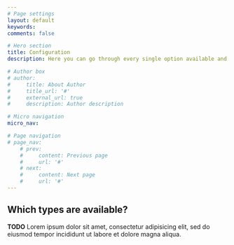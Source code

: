 ```yaml
---
# Page settings
layout: default
keywords:
comments: false

# Hero section
title: Configuration
description: Here you can go through every single option available and set it properly.

# Author box
# author:
#     title: About Author
#     title_url: '#'
#     external_url: true
#     description: Author description

# Micro navigation
micro_nav:

# Page navigation
# page_nav:
    # prev:
    #     content: Previous page
    #     url: '#'
    # next:
    #     content: Next page
    #     url: '#'
---
```


##  Which types are available?
<div class="callout callout--danger">
    <p><strong>TODO</strong> Lorem ipsum dolor sit amet, consectetur adipisicing elit, sed do eiusmod tempor incididunt ut labore et dolore magna aliqua.</p>
</div>
